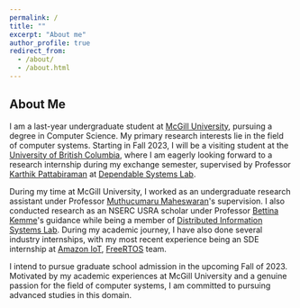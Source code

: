 ```yaml
---
permalink: /
title: ""
excerpt: "About me"
author_profile: true
redirect_from: 
  - /about/
  - /about.html
---
```


About Me 
---------
I am a last-year undergraduate student at [McGill University](https://www.cs.mcgill.ca/), pursuing a degree in Computer Science. My primary research interests lie in the field of computer systems. Starting in Fall 2023, I will be a visiting student at the [University of British Columbia](https://www.cs.ubc.ca/), where I am eagerly looking forward to a research internship during my exchange semester, supervised by Professor [Karthik Pattabiraman](https://blogs.ubc.ca/karthik/) at [Dependable Systems Lab](https://blogs.ubc.ca/dependablesystemslab/). 

During my time at McGill University, I worked as an undergraduate research assistant under Professor [Muthucumaru Maheswaran](https://www.cs.mcgill.ca/~maheswar/)'s supervision. I also conducted research as an NSERC USRA scholar under Professor [Bettina Kemme](https://www.cs.mcgill.ca/~kemme/)'s guidance while being a member of [Distributed Information Systems Lab](https://www.cs.mcgill.ca/~kemme/disl/index.html). During my academic journey, I have also done several industry internships, with my most recent experience being an SDE internship at [Amazon IoT](https://aws.amazon.com/iot/), [FreeRTOS](https://aws.amazon.com/freertos/) team.

I intend to pursue graduate school admission in the upcoming Fall of 2023. Motivated by my academic experiences at McGill University and a genuine passion for the field of computer systems, I am committed to pursuing advanced studies in this domain.